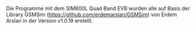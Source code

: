 Die Programme mit dem SIM800L Quad Band EVB wurden alle auf Basis der Library GSMSim (https://github.com/erdemarslan/GSMSim) von Erdem Arslan in der Version v1.0.19 erstellt. 
